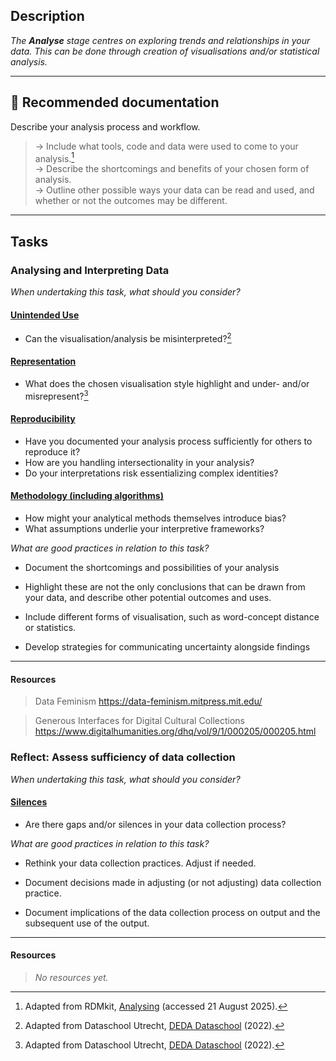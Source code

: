 
## Description
_The **Analyse** stage centres on exploring trends and relationships in your data. This can be done through creation of visualisations and/or statistical analysis._

---

## 📔 Recommended documentation
Describe your analysis process and workflow. <br>
> → Include what tools, code and data were used to come to your analysis.[^1] <br>
> → Describe the shortcomings and benefits of your chosen form of analysis. <br>
> → Outline other possible ways your data can be read and used, and whether or not the outcomes may be different. 

---

## Tasks

### Analysing and Interpreting Data

_When undertaking this task, what should you consider?_

#### [**Unintended Use**](bias/types/unintended-use)

- Can the visualisation/analysis be misinterpreted?[^2]

#### [**Representation**](bias/types/representation)

- What does the chosen visualisation style highlight and under- and/or misrepresent?[^3]

#### [**Reproducibility**](bias/types/reproducibility)

- Have you documented your analysis process sufficiently for others to reproduce it?
- How are you handling intersectionality in your analysis?
- Do your interpretations risk essentializing complex identities?

#### [**Methodology (including algorithms)**](bias/types/methodology)

- How might your analytical methods themselves introduce bias?
- What assumptions underlie your interpretive frameworks?

_What are good practices in relation to this task?_

- Document the shortcomings and possibilities of your analysis

- Highlight these are not the only conclusions that can be drawn from your data, and describe other potential outcomes and uses.

- Include different forms of visualisation, such as word-concept distance or statistics. 

- Develop strategies for communicating uncertainty alongside findings

---

#### Resources
    
> Data Feminism https://data-feminism.mitpress.mit.edu/

> Generous Interfaces for Digital Cultural Collections https://www.digitalhumanities.org/dhq/vol/9/1/000205/000205.html


### Reflect: Assess sufficiency of data collection

_When undertaking this task, what should you consider?_

#### [**Silences**](bias/types/silences)

- Are there gaps and/or silences in your data collection process?

_What are good practices in relation to this task?_

- Rethink your data collection practices. Adjust if needed.

- Document decisions made in adjusting (or not adjusting) data collection practice. 

- Document implications of the data collection process on output and the subsequent use of the output.

----

#### Resources
    
> _No resources yet._


[^1]: Adapted from RDMkit, [Analysing](https://rdmkit.elixir-europe.org/analysing) (accessed 21 August 2025).
[^2]: Adapted from Dataschool Utrecht, [DEDA Dataschool](https://deda.dataschool.nl/) (2022).
[^3]: Adapted from Dataschool Utrecht, [DEDA Dataschool](https://deda.dataschool.nl/) (2022).